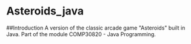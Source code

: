 # Asteroids_java
##Introduction
A version of the classic arcade game "Asteroids" built in Java. Part of the module COMP30820 - Java Programming.
